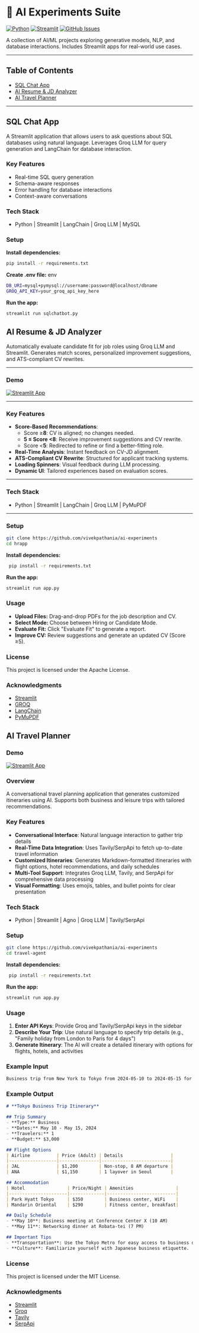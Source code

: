 # 🚀 AI Experiments Suite

[![Python](https://img.shields.io/badge/python-v3.9+-blue.svg)](https://www.python.org/) [![Streamlit](https://img.shields.io/badge/Streamlit-1.25.0-orange.svg)](https://streamlit.io/) [![GitHub Issues](https://img.shields.io/github/issues/vivekpathania/ai-experiments)](https://github.com/vivekpathania/ai-experiments/issues)

A collection of AI/ML projects exploring generative models, NLP, and database interactions. Includes Streamlit apps for real-world use cases.

---

## Table of Contents

- [SQL Chat App](#sql-chat-app)
- [AI Resume & JD Analyzer](#ai-resume-jd-analyzer)
- [AI Travel Planner](#ai-travel-planner)


---

## SQL Chat App

A Streamlit application that allows users to ask questions about SQL databases using natural language. Leverages Groq LLM for query generation and LangChain for database interaction.

### Key Features
- Real-time SQL query generation
- Schema-aware responses
- Error handling for database interactions
- Context-aware conversations

### Tech Stack
- Python | Streamlit | LangChain | Groq LLM | MySQL

### Setup
**Install dependencies:**
 ```sh
 pip install -r requirements.txt
 ```
**Create .env file:**
env
 ```sh
DB_URI=mysql+pymysql://username:password@localhost/dbname
GROQ_API_KEY=your_groq_api_key_here
 ```
**Run the app:**
 ```sh
streamlit run sqlchatbot.py
 ```

## AI Resume & JD Analyzer

Automatically evaluate candidate fit for job roles using Groq LLM and Streamlit. Generates match scores, personalized improvement suggestions, and ATS-compliant CV rewrites.

---

### **Demo**
[![Streamlit App](https://static.streamlit.io/badges/streamlit_badge_black_white.svg)](https://ai-resume-jd-analyzer.streamlit.app/)

---

### Key Features
- **Score-Based Recommendations**:
  - Score ≥**8**: CV is aligned; no changes needed.
  - **5 ≤ Score <8**: Receive improvement suggestions and CV rewrite.
  - Score <**5**: Redirected to refine or find a better-fitting role.
- **Real-Time Analysis**: Instant feedback on CV-JD alignment.
- **ATS-Compliant CV Rewrite**: Structured for applicant tracking systems.
- **Loading Spinners**: Visual feedback during LLM processing.
- **Dynamic UI**: Tailored experiences based on evaluation scores.

---

### Tech Stack
- Python | Streamlit | LangChain | Groq LLM | PyMuPDF

---

### Setup

```sh
git clone https://github.com/vivekpathania/ai-experiments
cd hrapp
```
**Install dependencies:**
```sh
 pip install -r requirements.txt
 ```
**Run the app:**
```sh
streamlit run app.py
```

### Usage
- **Upload Files:** Drag-and-drop PDFs for the job description and CV.
- **Select Mode:** Choose between Hiring or Candidate Mode.
- **Evaluate Fit:** Click "Evaluate Fit" to generate a report.
- **Improve CV:** Review suggestions and generate an updated CV (Score ≥5).

### License
This project is licensed under the Apache License.

### Acknowledgments
- [Streamlit](https://streamlit.io)
- [GROQ](https://groq.com)
- [LangChain](https://langchain.com)
- [PyMuPDF](https://pymupdf.readthedocs.io)



## AI Travel Planner

### **Demo**
[![Streamlit App](https://static.streamlit.io/badges/streamlit_badge_black_white.svg)](https://your-travel-app.streamlit.app/)

### Overview
A conversational travel planning application that generates customized itineraries using AI. Supports both business and leisure trips with tailored recommendations.

### Key Features
- **Conversational Interface**: Natural language interaction to gather trip details
- **Real-Time Data Integration**: Uses Tavily/SerpApi to fetch up-to-date travel information
- **Customized Itineraries**: Generates Markdown-formatted itineraries with flight options, hotel recommendations, and daily schedules
- **Multi-Tool Support**: Integrates Groq LLM, Tavily, and SerpApi for comprehensive data processing
- **Visual Formatting**: Uses emojis, tables, and bullet points for clear presentation

### Tech Stack
- Python | Streamlit | Agno | Groq LLM | Tavily/SerpApi

### Setup

```sh
git clone https://github.com/vivekpathania/ai-experiments
cd travel-agent
```
**Install dependencies:**
```sh
 pip install -r requirements.txt
 ```
**Run the app:**
```sh
streamlit run app.py
```

### Usage
1. **Enter API Keys**: Provide Groq and Tavily/SerpApi keys in the sidebar
2. **Describe Your Trip**: Use natural language to specify trip details (e.g., "Family holiday from London to Paris for 4 days")
3. **Generate Itinerary**: The AI will create a detailed itinerary with options for flights, hotels, and activities

### Example Input
```sh
Business trip from New York to Tokyo from 2024-05-10 to 2024-05-15 for 1 traveler. Budget: $3000. Needs conference venues and after-work dining options.
```

### Example Output
```markdown
# **Tokyo Business Trip Itinerary**

## Trip Summary
- **Type:** Business
- **Dates:** May 10 - May 15, 2024
- **Travelers:** 1
- **Budget:** $3,000

## Flight Options
| Airline          | Price (Adult) | Details                  |
|------------------|---------------|--------------------------|
| JAL              | $1,200        | Non-stop, 8 AM departure |
| ANA              | $1,150        | 1 layover in Seoul       |

## Accommodation
| Hotel                | Price/Night | Amenities                |
|----------------------|-------------|--------------------------|
| Park Hyatt Tokyo     | $350        | Business center, WiFi    |
| Mandarin Oriental    | $290        | Fitness center, breakfast|

## Daily Schedule
- **May 10**: Business meeting at Conference Center X (10 AM)
- **May 11**: Networking dinner at Robata-tei (7 PM)

## Important Tips
- **Transportation**: Use the Tokyo Metro for easy access to business districts.
- **Culture**: Familiarize yourself with Japanese business etiquette.
```

### License
This project is licensed under the MIT License.

### Acknowledgments
- [Streamlit](https://streamlit.io)
- [Groq](https://groq.com)
- [Tavily](https://tavily.com)
- [SerpApi](https://serpapi.com)








